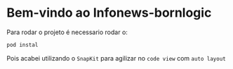 # Bem-vindo ao Infonews-bornlogic

Para rodar o projeto é necessario rodar o:

```bash 
pod instal 
```

Pois acabei utilizando o `SnapKit` para agilizar no `code view` com `auto layout`
